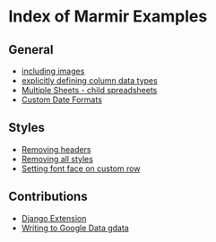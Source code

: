 Index of Marmir Examples
========================

## General

* [including images](/tests/basic_tests.py#L106-L120)
* [explicitly defining column data types](/tests/basic_tests.py#L106-L120)
* [Multiple Sheets - child spreadsheets](/tests/gdata_tests.py#L21-L45)
* [Custom Date Formats](/tests/api_tests.py#L8)

## Styles

* [Removing headers](/tests/customize_tests.py#L25-L38)
* [Removing all styles](/tests/customize_tests.py#L41-L54)
* [Setting font face on custom row](/tests/customize_tests.py#L57-L69)

## Contributions

* [Django Extension](/tests/django_tests.py#L32-L40)
* [Writing to Google Data gdata](/tests/gdata_tests.py#L21-L45)


